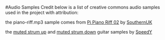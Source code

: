 #Audio Samples Credit
below is a list of creative commons audio samples used in the project with attribution:

the piano-riff.mp3 sample comes from [Pi Piano Riff 02](https://freesound.org/people/SouthernUK/sounds/219213/) by [SouthernUK](https://freesound.org/people/SouthernUK/)

the [muted strum up](https://freesound.org/people/SpeedY/sounds/8595/) and [muted strum down](https://freesound.org/people/SpeedY/sounds/8594/) guitar samples by [SpeedY](https://freesound.org/people/SpeedY/)
